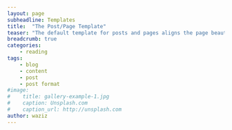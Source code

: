 ```yaml
---
layout: page
subheadline: Templates
title:  "The Post/Page Template"
teaser: "The default template for posts and pages aligns the page beautifully in the middle. <strong>But</strong> you can customize posts/pages easily via switches in the front matter to <em>get a sidebar</em> and/or to <em>turn off meta-information</em> at the end of the page like categories, tags and dates."
breadcrumb: true
categories:
    - reading
tags:
    - blog
    - content
    - post
    - post format
#image:
#    title: gallery-example-1.jpg
#    caption: Unsplash.com
#    caption_url: http://unsplash.com
author: waziz
---
```

